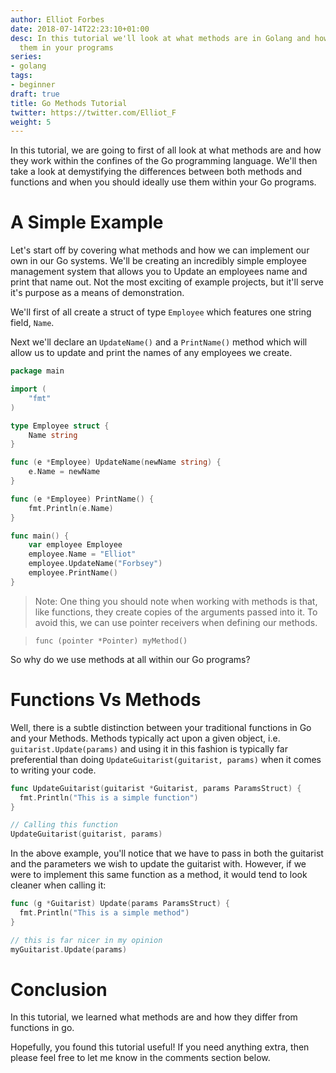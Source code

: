 ```yaml
---
author: Elliot Forbes
date: 2018-07-14T22:23:10+01:00
desc: In this tutorial we'll look at what methods are in Golang and how you can use
  them in your programs
series:
- golang
tags:
- beginner
draft: true
title: Go Methods Tutorial
twitter: https://twitter.com/Elliot_F
weight: 5
---
```


In this tutorial, we are going to first of all look at what methods are and how they work within the confines of the Go programming language. We'll then take a look at demystifying the differences between both methods and functions and when you should ideally use them within your Go programs.

# A Simple Example

Let's start off by covering what methods and how we can implement our own in our Go systems. We'll be creating an incredibly simple employee management system that allows you to Update an employees name and print that name out. Not the most exciting of example projects, but it'll serve it's purpose as a means of demonstration.

We'll first of all create a struct of type `Employee` which features one string field, `Name`. 

Next we'll declare an `UpdateName()` and a `PrintName()` method which will allow us to update and print the names of any employees we create. 

```go
package main

import (
	"fmt"
)

type Employee struct {
	Name string
}

func (e *Employee) UpdateName(newName string) {
	e.Name = newName
}

func (e *Employee) PrintName() {
	fmt.Println(e.Name)
}

func main() {
	var employee Employee
	employee.Name = "Elliot"
	employee.UpdateName("Forbsey")
	employee.PrintName()
}

```

> Note: One thing you should note when working with methods is that, like functions, they create copies of the arguments passed into it. To avoid this, we can use pointer receivers when defining our methods.

> `func (pointer *Pointer) myMethod()` 

So why do we use methods at all within our Go programs? 

# Functions Vs Methods

Well, there is a subtle distinction between your traditional functions in Go and your Methods. Methods typically act upon a given object, i.e. `guitarist.Update(params)` and using it in this fashion is typically far preferential than doing `UpdateGuitarist(guitarist, params)` when it comes to writing your code.

```go
func UpdateGuitarist(guitarist *Guitarist, params ParamsStruct) {
  fmt.Println("This is a simple function")
}

// Calling this function
UpdateGuitarist(guitarist, params)
```

In the above example, you'll notice that we have to pass in both the guitarist and the parameters we wish to update the guitarist with. However, if we were to implement this same function as a method, it would tend to look cleaner when calling it:

```go
func (g *Guitarist) Update(params ParamsStruct) {
  fmt.Println("This is a simple method")
}

// this is far nicer in my opinion
myGuitarist.Update(params)
```

# Conclusion

In this tutorial, we learned what methods are and how they differ from functions in go. 

Hopefully, you found this tutorial useful! If you need anything extra, then please feel free to let me know in the comments section below.